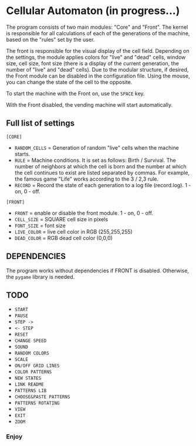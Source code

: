 # Cellular Automaton (in progress...)

The program consists of two main modules: "Core" and "Front". The kernel is responsible for all calculations of each of the generations of the machine, based on the "rules" set by the user.

The front is responsible for the visual display of the cell field. Depending on the settings, the module applies colors for "live" and "dead" cells, window size, cell size, font size (there is a display of the current generation, the number of "live" and "dead" cells). Due to the modular structure, if desired, the Front module can be disabled in the configuration file. Using the mouse, you can change the state of the cell to the opposite.

To start the machine with the Front on, use the `SPACE` key.

With the Front disabled, the vending machine will start automatically.

## Full list of settings

`[CORE]`

- `RANDOM_CELLS` = Generation of random "live" cells when the machine starts.
- `RULE` = Machine conditions. It is set as follows: Birth / Survival. The number of neighbors at which the cell is born and the number at which the cell continues to exist are listed separated by commas. For example, the famous game "Life" works according to the 3 / 2,3 rule.
- `RECORD` = Record the state of each generation to a log file (record.log). 1 - on, 0 - off.

`[FRONT]`

- `FRONT` = enable or disable the front module. 1 - on, 0 - off.
- `CELL_SIZE` = SQUARE cell size in pixels
- `FONT_SIZE` = font size
- `LIVE_COLOR` = live cell color in RGB (255,255,255)
- `DEAD_COLOR` = RGB dead cell color (0,0,0)

## DEPENDENCIES

The program works without dependencies if FRONT is disabled. Otherwise, the `pygame` library is needed.

## TODO

- `START`
- `PAUSE`
- `STEP ->`
- `<- STEP`
- `RESET`
- `CHANGE SPEED`
- `SOUND`
- `RANDOM COLORS`
- `SCALE`
- `ON/OFF GRID LINES`
- `COLOR PATTERNS`
- `NEW STATES`
- `LINK README`
- `PATTERNS LIB`
- `CHOOSE&PASTE PATTERNS`
- `PATTERNS ROTATING`
- `VIEW`
- `EXIT`
- `ZOOM`

### Enjoy
